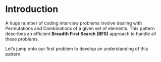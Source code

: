 # Introduction
A huge number of coding interview problems involve dealing with Permutations and Combinations of a given set of elements. This pattern describes an efficient **Breadth First Search (BFS)** approach to handle all these problems.

Let’s jump onto our first problem to develop an understanding of this pattern.